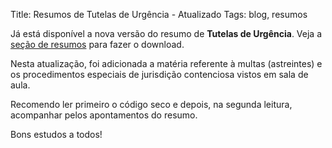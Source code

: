 Title: Resumos de Tutelas de Urgência - Atualizado
Tags: blog, resumos

Já está disponível a nova versão do resumo de **Tutelas de Urgência**.
Veja a [seção de resumos](pages/resumos.html) para fazer o download.

Nesta atualização, foi adicionada a matéria referente à multas (astreintes)
e os procedimentos especiais de jurisdição contenciosa vistos em sala de aula.

Recomendo ler primeiro o código seco e depois, na segunda leitura, acompanhar
pelos apontamentos do resumo.

Bons estudos a todos!

<!-- Local Variables: -->
<!-- coding: utf-8-unix -->
<!-- End: -->
